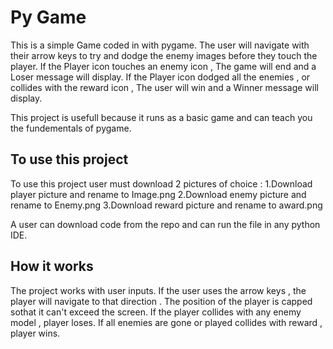 # Py Game

This is a simple Game coded in with pygame. The user will navigate with their arrow keys to try and dodge the enemy images before they touch the player. 
If the Player icon touches an enemy icon , The game will end and a Loser message will display.
If the Player icon dodged all the enemies , or collides with the reward icon , The user will win and a Winner message will display.

This project is usefull because it runs as a basic game and can teach you the fundementals of pygame.

## To use this project

To use this project user must download 2 pictures of choice :
1.Download player picture and rename to Image.png
2.Download enemy picture and rename to Enemy.png
3.Download reward picture and rename to award.png 

A user can download code from the repo and can run the file in any python IDE.

## How it works

The project works with user inputs.
If the user uses the arrow keys , the player will navigate to that direction . The position of the player is capped sothat it can't exceed the screen.
If the player collides with any enemy model , player loses.
If all enemies are gone or played collides with reward , player wins.



